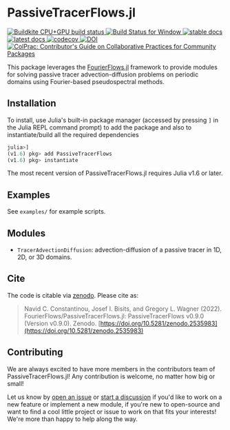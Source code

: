 # PassiveTracerFlows.jl

<!-- Badges -->
<p align="left">
    <a href="https://buildkite.com/julialang/passivetracerflows-dot-jl">
        <img alt="Buildkite CPU+GPU build status" src="https://img.shields.io/buildkite/4d921fc17b95341ea5477fb62df0e6d9364b61b154e050a123/main?logo=buildkite&label=Buildkite%20CPU%2BGPU">
    </a>
    <a href="https://ci.appveyor.com/project/navidcy/passivetracerflows-jl">
        <img alt="Build Status for Window" src="https://img.shields.io/appveyor/ci/navidcy/passivetracerflows-jl/main?label=Window&logo=appveyor&logoColor=white&style=flat-square">
    </a>
    <a href="https://FourierFlows.github.io/PassiveTracerFlowsDocumentation/stable">
        <img alt="stable docs" src="https://img.shields.io/badge/documentation-stable%20release-blue">
    </a>
    <a href="https://FourierFlows.github.io/PassiveTracerFlowsDocumentation/dev">
        <img alt="latest docs" src="https://img.shields.io/badge/documentation-in%20development-orange">
    </a>
    <a href="https://codecov.io/gh/FourierFlows/PassiveTracerFlows.jl">
        <img src="https://codecov.io/gh/FourierFlows/PassiveTracerFlows.jl/branch/main/graph/badge.svg" title="codecov">
    </a>
    <a href="https://doi.org/10.5281/zenodo.2535983">
        <img src="https://zenodo.org/badge/DOI/10.5281/zenodo.2535983.svg" alt="DOI">
    </a>
    <a href="https://github.com/SciML/ColPrac">
      <img alt="ColPrac: Contributor's Guide on Collaborative Practices for Community Packages" src="https://img.shields.io/badge/ColPrac-Contributor's%20Guide-blueviolet">
    </a>
 </p>

This package leverages the [FourierFlows.jl]() framework to provide modules for solving passive tracer advection-diffusion problems on periodic domains using Fourier-based pseudospectral methods.

## Installation

To install, use Julia's  built-in package manager (accessed by pressing `]` in the Julia REPL command prompt) to add the package and also to instantiate/build all the required dependencies

```julia
julia>]
(v1.6) pkg> add PassiveTracerFlows
(v1.6) pkg> instantiate
```

The most recent version of PassiveTracerFlows.jl requires Julia v1.6 or later.

## Examples

See `examples/` for example scripts.

## Modules

* `TracerAdvectionDiffusion`: advection-diffusion of a passive tracer in 1D, 2D, or 3D domains.


## Cite

The code is citable via [zenodo](https://zenodo.org). Please cite as:

> Navid C. Constantinou, Josef I. Bisits, and Gregory L. Wagner (2022). FourierFlows/PassiveTracerFlows.jl: PassiveTracerFlows v0.9.0 (Version v0.9.0). Zenodo. [https://doi.org/10.5281/zenodo.2535983](https://doi.org/10.5281/zenodo.2535983)

## Contributing

We are always excited to have more members in the contributors team of PassiveTracerFlows.jl! Any
contribution is welcome, no matter how big or small!

Let us know by [open an issue](https://github.com/FourierFlows/PassiveTracerFlows.jl/issues/new) 
or [start a discussion](https://github.com/FourierFlows/PassiveTracerFlows.jl/discussions/new) 
if you'd like to work on a new feature or implement a new module, if you're new to open-source 
and want to find a cool little project or issue to work on that fits your interests! We're more 
than happy to help along the way.


[FourierFlows.jl]: https://github.com/FourierFlows/FourierFlows.jl
